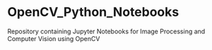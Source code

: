 # OpenCV_Python_Notebooks
Repository containing Jupyter Notebooks for Image Processing and Computer Vision using OpenCV
